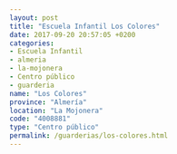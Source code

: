 ```yaml
---
layout: post
title: "Escuela Infantil Los Colores"
date: 2017-09-20 20:57:05 +0200
categories:
- Escuela Infantil
- almeria
- la-mojonera
- Centro público
- guarderia
name: "Los Colores"
province: "Almería"
location: "La Mojonera"
code: "4008881"
type: "Centro público"
permalink: /guarderias/los-colores.html
---
```

